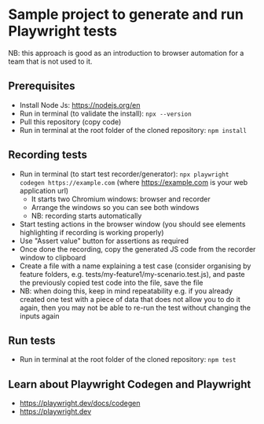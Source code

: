 # Sample project to generate and run Playwright tests

NB: this approach is good as an introduction to browser automation for a team that is not used to it.

## Prerequisites
- Install Node Js: https://nodejs.org/en
- Run in terminal (to validate the install): `npx --version`
- Pull this repository (copy code)
- Run in terminal at the root folder of the cloned repository: `npm install`

## Recording tests
- Run in terminal (to start test recorder/generator): `npx playwright codegen https://example.com` (where https://example.com is your web application url)
  - It starts two Chromium windows: browser and recorder
  - Arrange the windows so you can see both windows
  - NB: recording starts automatically
- Start testing actions in the browser window (you should see elements highlighting if recording is working properly)
- Use "Assert value" button for assertions as required
- Once done the recording, copy the generated JS code from the recorder window to clipboard
- Create a file with a name explaining a test case (consider organising by feature folders, e.g. tests/my-feature1/my-scenario.test.js), and paste the previously copied test code into the file, save the file
- NB: when doing this, keep in mind repeatability e.g. if you already created one test with a piece of data that does not allow you to do it again, then you may not be able to re-run the test without changing the inputs again

## Run tests
- Run in terminal at the root folder of the cloned repository: `npm test`


## Learn about Playwright Codegen and Playwright
- https://playwright.dev/docs/codegen
- https://playwright.dev
